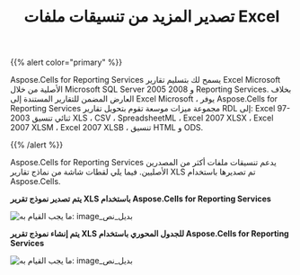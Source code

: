 ﻿---
title: تصدير المزيد من تنسيقات ملفات Excel
type: docs
weight: 10
url: /ar/reportingservices/more-excel-file-formats-export/
---
{{% alert color="primary" %}} 

Aspose.Cells for Reporting Services يسمح لك بتسليم تقارير Excel Microsoft الأصلية من خلال Microsoft SQL Server 2005 و 2008 Reporting Services. بخلاف العارض المضمن للتقارير المستندة إلى Excel Microsoft ، يوفر Aspose.Cells for Reporting Services مجموعة ميزات موسعة تقوم بتحويل تقارير RDL إلى: Excel 97-2003 ثنائي تنسيق XLS ، CSV ، SpreadsheetML ، Excel 2007 XLSX ، Excel 2007 XLSM ، Excel 2007 XLSB ، تنسيق HTML و ODS.

{{% /alert %}} 

Aspose.Cells for Reporting Services يدعم تنسيقات ملفات أكثر من المصدرين الأصليين. فيما يلي لقطات شاشة من نماذج تقارير XLS تم تصديرها باستخدام Aspose.Cells.

**يتم تصدير نموذج تقرير XLS باستخدام Aspose.Cells for Reporting Services** 

![ما يجب القيام به: image_بديل_نص](more-excel-file-formats-export_1.png)

**يتم إنشاء نموذج تقرير XLS للجدول المحوري باستخدام Aspose.Cells for Reporting Services** 

![ما يجب القيام به: image_بديل_نص](more-excel-file-formats-export_2.png)
